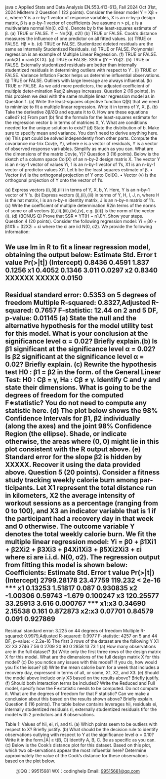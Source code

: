 java c
Applied Stats and Data Analysis 
EN.553.413-613, Fall 2024 
Oct 31st, 2024 
Midterm 2 
Question 1 (22 points). Consider the linear model
Y = Xβ + ε,
where Y is a n-by-1 vector of response variables, X is an n-by-p design matrix, β is a p-by-1 vector of coefficients (we assume n > p), ε is a multivariate normal Nn(0, σ2In). Denote by b the least-squares estimate of β.
(a) TRUE or FALSE. Y ∼ Nn(Xβ, σ2I)
(b) TRUE or FALSE. Cook’s distance measures the influence of one predictor on all fitted values.
(c) TRUE or FALSE. Hβ = b.
(d) TRUE or FALSE. Studentized deleted residuals are the same as Internally Studentized Residuals.
(e) TRUE or FALSE. Polynomial regression is an example of Multiple Linear Regression.
(f) TRUE or FALSE. rank(X) = rank(XTX).
(g) TRUE or FALSE. SSR = ∥Y − Yb∥2.
(h) TRUE or FALSE. Externally studentized residuals are better than internally studentized residuals in determining outliers with respect to Y .
(i) TRUE or FALSE. Variance Inflation Factor helps us determine influential observations.
(j) TRUE or FALSE. Outliers with large leverage are always influential.
(k) TRUE or FALSE. As we add more predictors, the adjusted coefficient of multiple deter-mination Radj2 always increases.
Question 2 (16 points). In this problem we deal with the same multiple linear regression model as in Question 1.
(a) Write the least-squares objective function Q(β) that we need to minimize to fit a multiple linear regression. Write it in terms of Y, X, β.
(b) Take the derivative ∂β/∂Q and equate it to 0. How are these equations called?
(c) From part (b) find the formula for the least-squares estimate for the regression vector b in terms of matrices X, Y. What are conditions needed for the unique solution to exist?
(d) State the distribution of b. Make sure to specify mean and variance. You don’t need to derive anything here.
(e) This part could be solved independently from other parts. Compute the covariance ma-trix Cov(e, Y), where e is a vector of residuals, Y is a vector of observed response vari-ables. Simplify as much as you can. What are the dimensions of the matrix Cov(e, Y)?
Question 3 (16 points). Below is the sketch of a column space Col(X) of an n-by-2 design matrix X. The vector Y is an n-by-1 vector of values Yi, 1 is an n-by-1 vector of 1’s, X1 is an n-by-1 vector of predictor values Xi1. Let b be the least squares estimate of β.
• Vector (iv) is the orthogonal projection of Y onto Col(X).
• Vector (v) is the orthogonal projection of Y onto the vector of 1’s.

(a) Express vectors (i),(ii),(iii) in terms of Y, X, b, Y. Here, Y is an n-by-1 vector of Y ’s.
(b) Express vectors (i),(ii),(iii) in terms of Y, H, I, J, n, where H is the hat matrix, I is an n-by-n identity matrix, J is an n-by-n matrix of 1’s.
(c) Write the coefficient of multiple determination R2in terms of the norms of some or all vectors (i),(ii),(iii),(iv),(v), e.g. ∥(i)∥ is the norm of the vector (i).
(d) (BONUS Q) Prove that SSR = YT(H − n1J)Y. Show your steps.
Question 4 (20 points). Consider the following regression model:
Yi = β0 + β1X1i + β2X2i + εi
where the εi are iid N(0, σ2). We provide the following information:

We use lm in R to fit a linear regression model, obtaining the output below:
Estimate Std. Error t value Pr(>|t|)
(Intercept) 0.8436 0.4591 1.837 0.1256
x1 0.4052 0.1346 3.011 0.0297
x2 0.8340 XXXXXX XXXXX 0.0150
---
Residual standard error: 0.5353 on 5 degrees of freedom
Multiple R-squared: 0.8327,Adjusted R-squared: 0.7657
F-statistic: 12.44 on 2 and 5 DF, p-value: 0.01145
(a) State the null and the alternative hypothesis for the model utility test for this model. What is your conclusion at the significance level α = 0.02? Briefly explain.(b) Is β1 significant at the significance level α = 0.02? Is β2 significant at the significance level α = 0.02? Briefly explain.
(c) Rewrite the hypothesis test H0 : β1 = β2 in the form. of the General Linear Test:
H0 : Cβ = γ, Ha : Cβ ≠ γ.
Identify C and γ and state their dimensions. What is going to be the degrees of freedom for the computed F∗statistic? You do not need to compute any statistic here.
(d) The plot below shows the 98% Confidence Intervals for β1, β2 individually (along the axes) and the joint 98% Confidence Region (the ellipse). Shade, or indicate otherwise, the areas where (0, 0) might lie in this plot consistent with the R output above.
(e) Standard error for the slope β2 is hidden by XXXXX. Recover it using the data provided above.
Question 5 (20 points). Consider a fitness study tracking weekly calorie burn among par-ticipants. Let X1 represent the total distance run in kilometers, X2 the average intensity of workout sessions as a percentage (ranging from 0 to 100), and X3 an indicator variable that is 1 if the participant had a recovery day in that week and 0 otherwise. The outcome variable Y denotes the total weekly calorie burn. We fit the multiple linear regression model:
Yi = β0 + β1Xi1 + β2Xi2 + β3Xi3 + β4Xi1Xi3 + β5Xi2Xi3 + εi
where εi are i.i.d. N(0, σ2). The regression output from fitting this model is shown below:
Coefficients:
Estimate Std. Error t value Pr(>|t|)
(Intercept) 2799.28178 23.47759 119.232 < 2e-16 ***
x1 0.13253 1.51817 0.087 0.930835
x2 -1.00306 0.59743 -1.679 0.100247
x3 120.25577 33.25913 3.616 0.000767 ***
x1:x3 0.34690 2.15538 0.161 0.872873
x2:x3 0.07701 0.84579 0.091 0.927869
---
Residual standard error: 3.225 on 44 degrees of freedom
Multiple R-squared: 0.9979,Adjusted R-squared: 0.9977
F-statistic: 4257 on 5 and 44 DF, p-value: < 2.2e-16
The first 3 rows of the dataset are the following
Y                    X1                   X2                    X3
2746           7                       56                       0
2709           20                   90                       0
2858           13                   73                       1
(a) How many observations are in the full dataset?
(b) Write only the first three rows of the design matrix X for this model. What are the dimensions of the full design matrix X for this model?
(c) Do you notice any issues with this model? If you do, how would you fix the issue?
(d) Write the mean calorie burn for a week that includes a recovery day, expressed in terms of all, or some, X1, X2, and X3.
(e) Should the model above include only X3 based on the results above? Briefly justify.
(f) Should both interaction terms be included? Write the Reduced and Full model, specify how the F∗statistic needs to be computed. Do not compute it. What are the degrees of freedom for that F statistic? Can we make a conclusion about this based on the results shown above? Briefly explain.
Question 6 (16 points). The table below contains leverages hii, residuals ei, internally studentized residuals ri, externally studentized residuals tifor the model with 2 predictors and 8 observations.

Table 1: Values of hii, ei, ri, and ti.
(a) Which points seem to be outliers with respect to X? Briefly justify.
(b) What should be the decision rule to identify observations outlying with respect to Y at the significance level α = 0.10? Write it in the form.|A| ≥ t(B, C) Identify A, B, C. Be as specific as you can.
(c) Below is the Cook’s distance plot for this dataset. Based on this plot, which two ob-servations appear the most influential here? Determine approximately the value of the Cook’s distance for these observations based on the plot below.




         
加QQ：99515681  WX：codinghelp  Email: 99515681@qq.com
